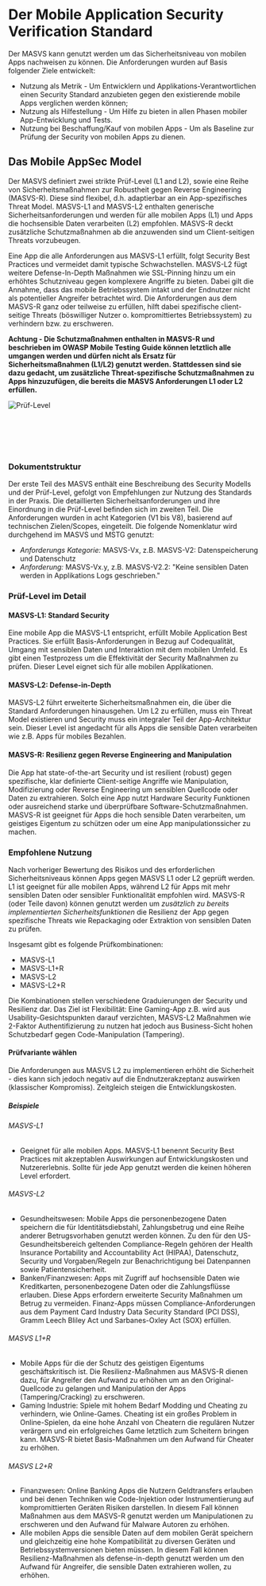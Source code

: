 # Der Mobile Application Security Verification Standard

Der MASVS kann genutzt werden um das Sicherheitsniveau von mobilen Apps nachweisen zu können. Die Anforderungen wurden auf Basis folgender Ziele entwickelt:

- Nutzung als Metrik - Um Entwicklern und Applikations-Verantwortlichen einen Security Standard anzubieten gegen den existierende mobile Apps verglichen werden können;
- Nutzung als Hilfestellung - Um Hilfe zu bieten in allen Phasen mobiler App-Entwicklung und Tests.
- Nutzung bei Beschaffung/Kauf von mobilen Apps - Um als Baseline zur Prüfung der Security von mobilen Apps zu dienen.

## Das Mobile AppSec Model

Der MASVS definiert zwei strikte Prüf-Level (L1 and L2), sowie eine Reihe von Sicherheitsmaßnahmen zur Robustheit gegen Reverse Engineering (MASVS-R). Diese sind flexibel, d.h. adaptierbar an ein App-spezifisches Threat Model. MASVS-L1 and MASVS-L2 enthalten generische Sicherheitsanforderungen und werden für alle mobilen Apps (L1) und Apps die hochsensible Daten verarbeiten (L2) empfohlen. MASVS-R deckt zusätzliche Schutzmaßnahmen ab die anzuwenden sind um Client-seitigen Threats vorzubeugen.

Eine App die alle Anforderungen aus MASVS-L1 erfüllt, folgt Security Best Practices und vermeidet damit typische Schwachstellen. MASVS-L2 fügt weitere Defense-In-Depth Maßnahmen wie SSL-Pinning hinzu um ein erhöhtes Schutzniveau gegen komplexere Angriffe zu bieten. Dabei gilt die Annahme, dass das mobile Betriebssystem intakt und der Endnutzer nicht als potentieller Angreifer betrachtet wird. Die Anforderungen aus dem MASVS-R ganz oder teilweise zu erfüllen, hilft dabei spezifische client-seitige Threats (böswilliger Nutzer o. kompromittiertes Betriebssystem) zu verhindern bzw. zu erschweren.

**Achtung - Die Schutzmaßnahmen enthalten in MASVS-R und beschrieben im OWASP Mobile Testing Guide können letztlich alle umgangen werden und dürfen nicht als Ersatz für Sicherheitsmaßnahmen (L1/L2) genutzt werden. Stattdessen sind sie dazu gedacht, um zusätzliche Threat-spezifische Schutzmaßnahmen zu Apps hinzuzufügen, die bereits die MASVS Anforderungen L1 oder L2 erfüllen.**

![Prüf-Level](images/masvs-levels-new.jpg)

&nbsp;  
&nbsp;
&nbsp;  
&nbsp;
&nbsp;  
&nbsp;

### Dokumentstruktur

Der erste Teil des MASVS enthält eine Beschreibung des Security Modells und der Prüf-Level, gefolgt von Empfehlungen zur Nutzung des Standards in der Praxis. Die detaillierten Sicherheitsanforderungen und ihre Einordnung in die Prüf-Level befinden sich im zweiten Teil. Die Anforderungen wurden in acht Kategorien (V1 bis V8), basierend auf technischen Zielen/Scopes, eingeteilt. Die folgende Nomenklatur wird durchgehend im MASVS und MSTG genutzt:

- *Anforderungs Kategorie:* MASVS-Vx, z.B. MASVS-V2: Datenspeicherung und Datenschutz
- *Anforderung:* MASVS-Vx.y, z.B. MASVS-V2.2: "Keine sensiblen Daten werden in Applikations Logs geschrieben."  

### Prüf-Level im Detail

#### MASVS-L1: Standard Security

Eine mobile App die MASVS-L1 entspricht, erfüllt Mobile Application Best Practices. Sie erfüllt Basis-Anforderungen in Bezug auf Codequalität, Umgang mit sensiblen Daten und Interaktion mit dem mobilen Umfeld. Es gibt einen Testprozess um die Effektivität der Security Maßnahmen zu prüfen. Dieser Level eignet sich für alle mobilen Applikationen.

#### MASVS-L2: Defense-in-Depth

MASVS-L2 führt erweiterte Sicherheitsmaßnahmen ein, die über die Standard Anforderungen hinausgehen. Um L2 zu erfüllen, muss ein Threat Model existieren und Security muss ein integraler Teil der App-Architektur sein. Dieser Level ist angedacht für alls Apps die sensible Daten verarbeiten wie z.B. Apps für mobiles Bezahlen.

#### MASVS-R: Resilienz gegen Reverse Engineering and Manipulation

Die App hat state-of-the-art Security und ist resilient (robust) gegen spezifische, klar definierte Client-seitige Angriffe wie Manipulation, Modifizierung oder Reverse Engineering um sensiblen Quellcode oder Daten zu extrahieren. Solch eine App nutzt Hardware Security Funktionen oder ausreichend starke und überprüfbare Software-Schutzmaßnahmen. MASVS-R ist geeignet für Apps die hoch sensible Daten verarbeiten, um geistiges Eigentum zu schützen oder um eine App manipulationssicher zu machen.

### Empfohlene Nutzung

Nach vorheriger Bewertung des Risikos und des erforderlichen Sicherheitsniveaus können Apps gegen MASVS L1 oder L2 geprüft werden. L1 ist geeignet für alle mobilen Apps, während L2 für Apps mit mehr sensiblen Daten oder sensibler Funktionalität empfohlen wird. MASVS-R (oder Teile davon) können genutzt werden um *zusätzlich zu bereits implementierten Sicherheitsfunktionen* die Resilienz der App gegen spezifische Threats wie Repackaging oder Extraktion von sensiblen Daten zu prüfen.

Insgesamt gibt es folgende Prüfkombinationen:

- MASVS-L1
- MASVS-L1+R
- MASVS-L2
- MASVS-L2+R

Die Kombinationen stellen verschiedene Graduierungen der Security und Resilienz dar. Das Ziel ist Flexibilität: Eine Gaming-App z.B. wird aus Usability-Gesichtspunkten darauf verzichten, MASVS-L2 Maßnahmen wie 2-Faktor Authentifizierung zu nutzen hat jedoch aus Business-Sicht hohen Schutzbedarf gegen Code-Manipulation (Tampering).

#### Prüfvariante wählen

Die Anforderungen aus MASVS L2 zu implementieren erhöht die Sicherheit - dies kann sich jedoch negativ auf die Endnutzerakzeptanz auswirken (klassischer Kompromiss). Zeitgleich steigen die Entwicklungskosten.

##### Beispiele

###### MASVS-L1

- Geeignet für alle mobilen Apps. MASVS-L1 benennt Security Best Practices mit akzeptablen Auswirkungen auf Entwicklungskosten und Nutzererlebnis. Sollte für jede App genutzt werden die keinen höheren Level erfordert.

###### MASVS-L2

- Gesundheitswesen: Mobile Apps die personenbezogene Daten speichern die für Identitätsdiebstahl, Zahlungsbetrug und eine Reihe anderer Betrugsvorhaben genutzt werden können. Zu den für den US-Gesundheitsbereich geltenden Compliance-Regeln gehören der Health Insurance Portability and Accountability Act (HIPAA), Datenschutz, Security und Vorgaben/Regeln zur Benachrichtigung bei Datenpannen sowie Patientensicherheit.
- Banken/Finanzwesen: Apps mit Zugriff auf hochsensible Daten wie Kreditkarten, personenbezogene Daten oder die Zahlungsflüsse erlauben. Diese Apps erfordern erweiterte Security Maßnahmen um Betrug zu vermeiden. Finanz-Apps müssen Compliance-Anforderungen aus dem Payment Card Industry Data Security Standard (PCI DSS), Gramm Leech Bliley Act und Sarbanes-Oxley Act (SOX) erfüllen.

###### MASVS L1+R

- Mobile Apps für die der Schutz des geistigen Eigentums geschäftskritisch ist. Die Resilienz-Maßnahmen aus MASVS-R dienen dazu, für Angreifer den Aufwand zu erhöhen um an den Original-Quellcode zu gelangen und Manipulation der Apps (Tampering/Cracking) zu erschweren.
- Gaming Industrie: Spiele mit hohem Bedarf Modding und Cheating zu verhindern, wie Online-Games. Cheating ist ein großes Problem in Online-Spielen, da eine hohe Anzahl von Cheatern die regulären Nutzer verärgern und ein erfolgreiches Game letztlich zum Scheitern bringen kann. MASVS-R bietet Basis-Maßnahmen um den Aufwand für Cheater zu erhöhen.

###### MASVS L2+R

- Finanzwesen: Online Banking Apps die Nutzern Geldtransfers erlauben und bei denen Techniken wie Code-Injektion oder Instrumentierung auf kompromittierten Geräten Risiken darstellen. In diesem Fall können Maßnahmen aus dem MASVS-R genutzt werden um Manipulationen zu erschweren und den Aufwand für Malware Autoren zu erhöhen.
- Alle mobilen Apps die sensible Daten auf dem mobilen Gerät speichern und gleichzeitig eine hohe Kompatibilität zu diversen Geräten und Betriebssystemversionen bieten müssen. In diesem Fall können Resilienz-Maßnahmen als defense-in-depth genutzt werden um den Aufwand für Angreifer, die sensible Daten extrahieren wollen, zu erhöhen.
